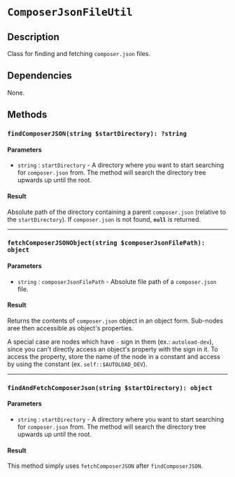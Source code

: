 # `ComposerJsonFileUtil`

## Description

Class for finding and fetching `composer.json` files.

## Dependencies

None.

## Methods

### `findComposerJSON(string $startDirectory): ?string`

#### Parameters

- `string` : `startDirectory` - A directory where you want to start searching for 
`composer.json` from. The method will search the directory tree upwards up until the root.

#### Result

Absolute path of the directory containing a parent `composer.json` (relative to the 
`startDirectory`). If `composer.json` is not found, **`null`** is returned.

---

### `fetchComposerJSONObject(string $composerJsonFilePath): object`

#### Parameters

- `string` : `composerJsonFilePath` - Absolute file path of a `composer.json` file.

#### Result

Returns the contents of `composer.json` object in an object form. Sub-nodes aree then 
accessible as object's properties.

A special case are nodes which have `-` sign in them (ex.: `autoload-dev`), since you can't directly access an 
object's property with the sign in it. To access the property, store the name of the node
in a constant and access by using the constant (ex. `self::$AUTOLOAD_DEV`).

---

### `findAndFetchComposerJson(string $startDirectory): object`

#### Parameters

- `string` : `startDirectory` - A directory where you want to start searching for 
`composer.json` from. The method will search the directory tree upwards up until the root.

#### Result

This method simply uses `fetchComposerJSON` after `findComposerJSON`.